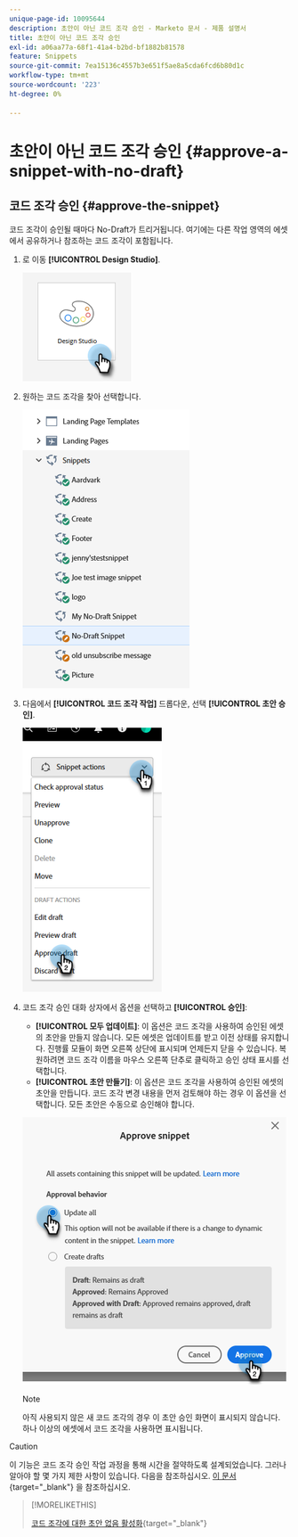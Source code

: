 ```yaml
---
unique-page-id: 10095644
description: 초안이 아닌 코드 조각 승인 - Marketo 문서 - 제품 설명서
title: 초안이 아닌 코드 조각 승인
exl-id: a06aa77a-68f1-41a4-b2bd-bf1882b81578
feature: Snippets
source-git-commit: 7ea15136c4557b3e651f5ae8a5cda6fcd6b80d1c
workflow-type: tm+mt
source-wordcount: '223'
ht-degree: 0%

---
```


# 초안이 아닌 코드 조각 승인 {#approve-a-snippet-with-no-draft}

## 코드 조각 승인 {#approve-the-snippet}

코드 조각이 승인될 때마다 No-Draft가 트리거됩니다. 여기에는 다른 작업 영역의 에셋에서 공유하거나 참조하는 코드 조각이 포함됩니다.

1. 로 이동 **[!UICONTROL Design Studio]**.

   ![](assets/approve-the-snippet-1.png)

1. 원하는 코드 조각을 찾아 선택합니다.

   ![](assets/approve-the-snippet-2.png)

1. 다음에서 **[!UICONTROL 코드 조각 작업]** 드롭다운, 선택 **[!UICONTROL 초안 승인]**.

   ![](assets/approve-the-snippet-3.png)

1. 코드 조각 승인 대화 상자에서 옵션을 선택하고 **[!UICONTROL 승인]**:

   * **[!UICONTROL 모두 업데이트]**: 이 옵션은 코드 조각을 사용하여 승인된 에셋의 초안을 만들지 않습니다. 모든 에셋은 업데이트를 받고 이전 상태를 유지합니다. 진행률 모듈이 화면 오른쪽 상단에 표시되며 언제든지 닫을 수 있습니다. 복원하려면 코드 조각 이름을 마우스 오른쪽 단추로 클릭하고 승인 상태 표시를 선택합니다.
   * **[!UICONTROL 초안 만들기]**: 이 옵션은 코드 조각을 사용하여 승인된 에셋의 초안을 만듭니다. 코드 조각 변경 내용을 먼저 검토해야 하는 경우 이 옵션을 선택합니다. 모든 초안은 수동으로 승인해야 합니다.

   ![](assets/approve-the-snippet-4.png)

   >[!NOTE]
   >
   >아직 사용되지 않은 새 코드 조각의 경우 이 초안 승인 화면이 표시되지 않습니다. 하나 이상의 에셋에서 코드 조각을 사용하면 표시됩니다.

>[!CAUTION]
>
>이 기능은 코드 조각 승인 작업 과정을 통해 시간을 절약하도록 설계되었습니다. 그러나 알아야 할 몇 가지 제한 사항이 있습니다. 다음을 참조하십시오. [이 문서](https://nation.marketo.com/t5/knowledgebase/no-draft-snippet-limitations-and-troubleshooting/ta-p/300799){target="_blank"} 을 참조하십시오.

>[!MORELIKETHIS]
>
>[코드 조각에 대한 초안 없음 활성화](/help/marketo/product-docs/administration/users-and-roles/enable-no-draft-for-snippets.md){target="_blank"}
